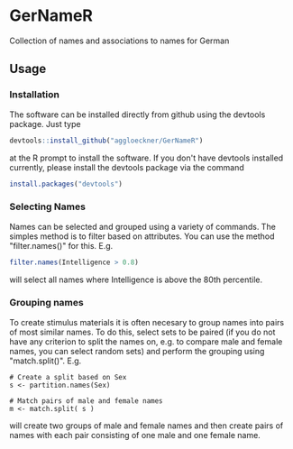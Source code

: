 # GerNameR
Collection of names and associations to names for German

## Usage

### Installation

The software can be installed directly from github using the devtools package. Just type

```R
devtools::install_github("aggloeckner/GerNameR")
```

at the R prompt to install the software. If you don't have devtools installed currently, please install the devtools package via the
command

```R
install.packages("devtools")
```

### Selecting Names

Names can be selected and grouped using a variety of commands. The simples method is to filter based on attributes.
You can use the method "filter.names()" for this. E.g. 
```R
filter.names(Intelligence > 0.8)
```
will select all names where Intelligence is above the 80th percentile.

### Grouping names

To create stimulus materials it is often necesary to group names into pairs of most similar names. To do this, select 
sets to be paired (if you do not have any criterion to split the names on, e.g. to compare male and female names,
you can select random sets) and perform the grouping using "match.split()". E.g.
```
# Create a split based on Sex
s <- partition.names(Sex)

# Match pairs of male and female names
m <- match.split( s )
```
will create two groups of male and female names and then create pairs of names with each pair consisting of one male
and one female name.
